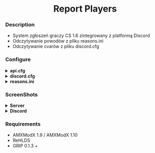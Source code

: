 <div align="center">

# Report Players

</div>

### Description
- System zgłoszeń graczy CS 1.6 zintegrowany z platformą Discord
- Odczytywanie powodów z pliku reasons.ini
- Odczytywanie cvarów z pliku discord.cfg

</div>

### Configure
<details>
  <summary><b>api.cfg</b></summary>

```
;===================== » API - Configuration « =====================
;                     Autor: N1K1Cz
;                     Strona: © AmxxPro.pl

"Discord"
{
"report" "https://discord.com/api/webhooks/ID"
}

;===================== » API - Configuration « =====================
```
</details>

<details>
  <summary><b>discord.cfg</b></summary>

```
;===================== » Discord - Configuration « =====================
;                     Autor pluginu: N1K1Cz
;                     Strona: © AmxxPro.pl

;Glowny prefix pluginu ( [» AmxxPro.pl «] - Domyślnie )
amxxpro_discord_prefix "[» AmxxPro.pl «]"

;Co ile czasu mozna wysylac zgloszenie? ( 300 - Domyślnie )
amxxpro_discord_interval "300"

;Jaką flage musi posiadać admin, żeby być wykrywanym jako admin? ( d - Domyślnie )
amxxpro_discord_report_flag "d"

;Możliwość zgłaszania adminów? ( 1 - Tak | 0 - Nie )
amxxpro_discord_report_admin "1"

;Pokazywać # przy adminie w menu zgłoszeń? ( 1 - Tak | 0 - Nie )
amxxpro_discord_show_admin "1"

;Pokazywać czas zgłoszenia? ( 1 - Tak | 0 - Nie )
amxxpro_discord_show_time "1"

;Pokazywać mape zgłoszenia? ( 1 - Tak | 0 - Nie )
amxxpro_discord_show_map "1"

;Pokazywać powód zgłoszenia? ( 1 - Tak | 0 - Nie )
amxxpro_discord_show_reason "1"

;Czy ma być włączony własny powód zgłoszenia? ( 1 - Tak | 0 - Nie )
amxxpro_discord_my_reason "1"

;Pokazywać gracza, który zgłosił? ( 1 - Tak | 0 - Nie )
amxxpro_discord_show_player "1"

;Powiadamiać adminów o zgłoszeniu na czacie? ( 1 - Tak | 0 - Nie )
amxxpro_discord_show_ping "1"

;Pokazywać grafikę nad footerem? ( 1 - Tak | 0 - Nie )
amxxpro_discord_show_footer_img "1"

;Pokazywać grafikę thumbnail? ( 1 - Tak | 0 - Nie )
amxxpro_discord_show_thumbnail_img "1"

;ID Grup, które mają zostać oznaczone? ( @everyone - domyslnie )
amxxpro_discord_id_ranga "@everyone"

;Jaka ma byc wyswietlana nazwa forum w konsoli?
amxxpro_contact_forum "AmxxPro.pl"

;Nazwa BOT'a
amxxpro_discord_bot_name "AmxxPro.pl - Report Player"

;Avatar BOT'a
amxxpro_discord_bot_avatar "https://i.imgur.com/EDUv58r.png"

;Tytuł BOT'a
amxxpro_discord_bot_title "ReportBot - AmxxPro.PL"

;Grafika nad footerem
amxxpro_discord_footer_img "https://i.imgur.com/nlCnT4I.png"

//Kolor EMBED ( 12092939 - domyslnie)
amxxpro_discord_color "12092939"

;Grafika thumbnail
amxxpro_discord_thumbnail_img "https://i.imgur.com/EDUv58r.png"

;===================== » Discord - Configuration « =====================
```
</details>

<details>
  <summary><b>reasons.ini</b></summary>

```
;===================== » Reasons - Configuration « =====================
;                     Autor: N1K1Cz
;                     Strona: © AmxxPro.pl

"Cheater"
"Wyzywa"
"Naduzywa Mikro"
"Nie wykonuje cel mapy"

;===================== » Reasons - Configuration « =====================
```
</details>

### ScreenShots

<details>
  <summary><b>Server</b></summary>
  
  - Chat
  
  <img src="https://github.com/AmxxPro-pl/Report-Players/blob/main/img/chat.png"></img>
  - Interval Time
  
  <img src="https://github.com/AmxxPro-pl/Report-Players/blob/main/img/time.png"></img>
  - Menu Players
  
  <img src="https://github.com/AmxxPro-pl/Report-Players/blob/main/img/players.png"></img>
  - Menu Reasons
  
  <img src="https://github.com/AmxxPro-pl/Report-Players/blob/main/img/reasons.png"></img>
</details>
<details>
  <summary><b>Discord</b></summary>
  
  - Discord Message
  
  <img src="https://github.com/AmxxPro-pl/Report-Players/blob/main/img/bot2.png"></img>
</details>

### Requirements 
- AMXModX 1.9 / AMXModX 1.10
- ReHLDS
- GRIP 0.1.3 +
